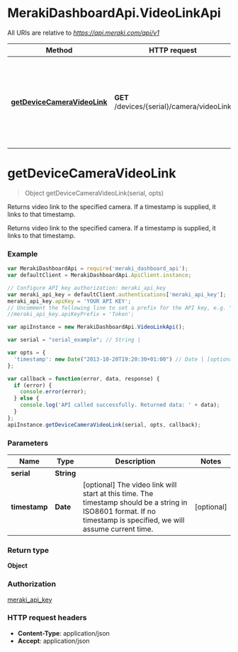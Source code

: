 # MerakiDashboardApi.VideoLinkApi

All URIs are relative to *https://api.meraki.com/api/v1*

Method | HTTP request | Description
------------- | ------------- | -------------
[**getDeviceCameraVideoLink**](VideoLinkApi.md#getDeviceCameraVideoLink) | **GET** /devices/{serial}/camera/videoLink | Returns video link to the specified camera. If a timestamp is supplied, it links to that timestamp.


<a name="getDeviceCameraVideoLink"></a>
# **getDeviceCameraVideoLink**
> Object getDeviceCameraVideoLink(serial, opts)

Returns video link to the specified camera. If a timestamp is supplied, it links to that timestamp.

Returns video link to the specified camera. If a timestamp is supplied, it links to that timestamp.

### Example
```javascript
var MerakiDashboardApi = require('meraki_dashboard_api');
var defaultClient = MerakiDashboardApi.ApiClient.instance;

// Configure API key authorization: meraki_api_key
var meraki_api_key = defaultClient.authentications['meraki_api_key'];
meraki_api_key.apiKey = 'YOUR API KEY';
// Uncomment the following line to set a prefix for the API key, e.g. "Token" (defaults to null)
//meraki_api_key.apiKeyPrefix = 'Token';

var apiInstance = new MerakiDashboardApi.VideoLinkApi();

var serial = "serial_example"; // String | 

var opts = { 
  'timestamp': new Date("2013-10-20T19:20:30+01:00") // Date | [optional] The video link will start at this time. The timestamp should be a string in ISO8601 format. If no timestamp is specified, we will assume current time.
};

var callback = function(error, data, response) {
  if (error) {
    console.error(error);
  } else {
    console.log('API called successfully. Returned data: ' + data);
  }
};
apiInstance.getDeviceCameraVideoLink(serial, opts, callback);
```

### Parameters

Name | Type | Description  | Notes
------------- | ------------- | ------------- | -------------
 **serial** | **String**|  | 
 **timestamp** | **Date**| [optional] The video link will start at this time. The timestamp should be a string in ISO8601 format. If no timestamp is specified, we will assume current time. | [optional] 

### Return type

**Object**

### Authorization

[meraki_api_key](../README.md#meraki_api_key)

### HTTP request headers

 - **Content-Type**: application/json
 - **Accept**: application/json

